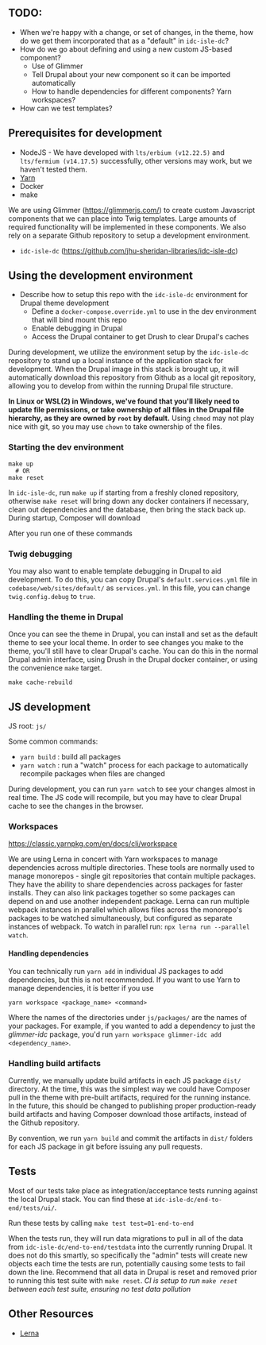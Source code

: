 ## TODO:

- When we're happy with a change, or set of changes, in the theme, how do we get them incorporated that as a "default" in `idc-isle-dc`?
- How do we go about defining and using a new custom JS-based component?
  - Use of Glimmer
  - Tell Drupal about your new component so it can be imported automatically
  - How to handle dependencies for different components? Yarn workspaces?
- How can we test templates?

## Prerequisites for development

- NodeJS - We have developed with `lts/erbium (v12.22.5)` and `lts/fermium (v14.17.5)` successfully, other versions may work, but we haven't tested them.
- [Yarn](https://classic.yarnpkg.com/en/)
- Docker
- make

We are using Glimmer (https://glimmerjs.com/) to create custom Javascript components that we can place into Twig templates. Large amounts of required functionality will be implemented in these components. We also rely on a separate Github repository to setup a development environment.

- `idc-isle-dc` (https://github.com/jhu-sheridan-libraries/idc-isle-dc)

## Using the development environment

- Describe how to setup this repo with the `idc-isle-dc` environment for Drupal theme development
  - Define a `docker-compose.override.yml` to use in the dev environment that will bind mount this repo
  - Enable debugging in Drupal
  - Access the Drupal container to get Drush to clear Drupal's caches

During development, we utilize the environment setup by the `idc-isle-dc` repository to stand up a local instance of the application stack for development. When the Drupal image in this stack is brought up, it will automatically download this repository from Github as a local git repository, allowing you to develop from within the running Drupal file structure.

**In Linux or WSL(2) in Windows, we've found that you'll likely need to update file permissions, or take ownership of all files in the Drupal file hierarchy, as they are owned by `root` by default.** Using `chmod` may not play nice with git, so you may use `chown` to take ownership of the files.

### Starting the dev environment

```shell
make up
  # OR
make reset
```

In `idc-isle-dc`, run `make up` if starting from a freshly cloned repository, otherwise `make reset` will bring down any docker containers if necessary, clean out dependencies and the database, then bring the stack back up. During startup, Composer will download

After you run one of these commands

### Twig debugging

You may also want to enable template debugging in Drupal to aid development. To do this, you can copy Drupal's `default.services.yml` file in `codebase/web/sites/default/` as `services.yml`. In this file, you can change `twig.config.debug` to `true`.

### Handling the theme in Drupal

Once you can see the theme in Drupal, you can install and set as the default theme to see your local theme. In order to see changes you make to the theme, you'll still have to clear Drupal's cache. You can do this in the normal Drupal admin interface, using Drush in the Drupal docker container, or using the convenience `make` target.

```shell
make cache-rebuild
```

## JS development

JS root: `js/`

Some common commands:

- `yarn build` : build all packages
- `yarn watch` : run a "watch" process for each package to automatically recompile packages when files are changed

During development, you can run `yarn watch` to see your changes almost in real time. The JS code will recompile, but you may have to clear Drupal cache to see the changes in the browser.

### Workspaces

https://classic.yarnpkg.com/en/docs/cli/workspace

We are using Lerna in concert with Yarn workspaces to manage dependencies across multiple directories. These tools are normally used to manage monorepos - single git repositories that contain multiple packages. They have the ability to share dependencies across packages for faster installs. They can also link packages together so some packages can depend on and use another independent package. Lerna can run multiple webpack instances in parallel which allows files across the monorepo's packages to be watched simultaneously, but configured as separate instances of webpack. To watch in parallel run: `npx lerna run --parallel watch`.

#### Handling dependencies

You can technically run `yarn add` in individual JS packages to add dependencies, but this is not recommended. If you want to use Yarn to manage dependencies, it is better if you use

```shell
yarn workspace <package_name> <command>
```
Where the names of the directories under `js/packages/` are the names of your packages. For example, if you wanted to add a dependency to just the _glimmer-idc_ package, you'd run `yarn workspace glimmer-idc add <dependency_name>`.

### Handling build artifacts

Currently, we manually update build artifacts in each JS package `dist/` directory. At the time, this was the simplest way we could have Composer pull in the theme with pre-built artifacts, required for the running instance. In the future, this should be changed to publishing proper production-ready build artifacts and having Composer download those artifacts, instead of the Github repository.

By convention, we run `yarn build` and commit the artifacts in `dist/` folders for each JS package in git before issuing any pull requests.

## Tests

Most of our tests take place as integration/acceptance tests running against the local Drupal stack. You can find these at `idc-isle-dc/end-to-end/tests/ui/`.

Run these tests by calling `make test test=01-end-to-end`

When the tests run, they will run data migrations to pull in all of the data from `idc-isle-dc/end-to-end/testdata` into the currently running Drupal. It does not do this smartly, so specifically the "admin" tests will create new objects each time the tests are run, potentially causing some tests to fail down the line. Recommend that all data in Drupal is reset and removed prior to running this test suite with `make reset`. _CI is setup to run `make reset` between each test suite, ensuring no test data pollution_

## Other Resources

- [Lerna](https://github.com/lerna/lerna)
